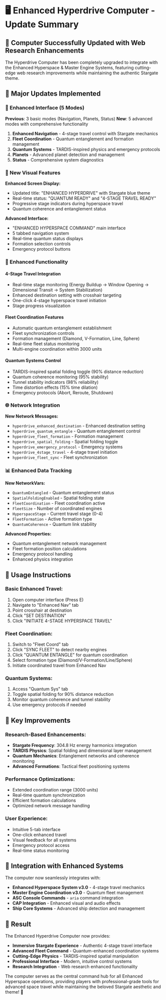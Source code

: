 # 🖥️ Enhanced Hyperdrive Computer - Update Summary

## 🚀 **Computer Successfully Updated with Web Research Enhancements**

The Hyperdrive Computer has been completely upgraded to integrate with the Enhanced Hyperspace & Master Engine Systems, featuring cutting-edge web research improvements while maintaining the authentic Stargate theme.

## 🔧 **Major Updates Implemented**

### **🎯 Enhanced Interface (5 Modes)**

**Previous**: 3 basic modes (Navigation, Planets, Status)
**New**: 5 advanced modes with comprehensive functionality

1. **Enhanced Navigation** - 4-stage travel control with Stargate mechanics
2. **Fleet Coordination** - Quantum entanglement and formation management  
3. **Quantum Systems** - TARDIS-inspired physics and emergency protocols
4. **Planets** - Advanced planet detection and management
5. **Status** - Comprehensive system diagnostics

### **🌟 New Visual Features**

**Enhanced Screen Display:**
- Updated title: "ENHANCED HYPERDRIVE" with Stargate blue theme
- Real-time status: "QUANTUM READY" and "4-STAGE TRAVEL READY"
- Progressive stage indicators during hyperspace travel
- Quantum coherence and entanglement status

**Advanced Interface:**
- "ENHANCED HYPERSPACE COMMAND" main interface
- 5 tabbed navigation system
- Real-time quantum status displays
- Formation selection controls
- Emergency protocol buttons

### **🔬 Enhanced Functionality**

#### **4-Stage Travel Integration**
- Real-time stage monitoring (Energy Buildup → Window Opening → Dimensional Transit → System Stabilization)
- Enhanced destination setting with crosshair targeting
- One-click 4-stage hyperspace travel initiation
- Stage progress visualization

#### **Fleet Coordination Features**
- Automatic quantum entanglement establishment
- Fleet synchronization controls
- Formation management (Diamond, V-Formation, Line, Sphere)
- Real-time fleet status monitoring
- Multi-engine coordination within 3000 units

#### **Quantum Systems Control**
- TARDIS-inspired spatial folding toggle (90% distance reduction)
- Quantum coherence monitoring (95% stability)
- Tunnel stability indicators (98% reliability)
- Time distortion effects (15% time dilation)
- Emergency protocols (Abort, Reroute, Shutdown)

### **🌐 Network Integration**

**New Network Messages:**
- `hyperdrive_enhanced_destination` - Enhanced destination setting
- `hyperdrive_quantum_entangle` - Quantum entanglement control
- `hyperdrive_fleet_formation` - Formation management
- `hyperdrive_spatial_folding` - Spatial folding toggle
- `hyperdrive_emergency_protocol` - Emergency systems
- `hyperdrive_4stage_travel` - 4-stage travel initiation
- `hyperdrive_fleet_sync` - Fleet synchronization

### **📊 Enhanced Data Tracking**

**New NetworkVars:**
- `QuantumEntangled` - Quantum entanglement status
- `SpatialFoldingEnabled` - Spatial folding state
- `FleetCoordination` - Fleet coordination active
- `FleetSize` - Number of coordinated engines
- `HyperspaceStage` - Current travel stage (0-4)
- `FleetFormation` - Active formation type
- `QuantumCoherence` - Quantum link stability

**Advanced Properties:**
- Quantum entanglement network management
- Fleet formation position calculations
- Emergency protocol handling
- Enhanced physics integration

## 🎯 **Usage Instructions**

### **Basic Enhanced Travel:**
1. Open computer interface (Press E)
2. Navigate to "Enhanced Nav" tab
3. Point crosshair at destination
4. Click "SET DESTINATION"
5. Click "INITIATE 4-STAGE HYPERSPACE TRAVEL"

### **Fleet Coordination:**
1. Switch to "Fleet Coord" tab
2. Click "SYNC FLEET" to detect nearby engines
3. Click "QUANTUM ENTANGLE" for quantum coordination
4. Select formation type (Diamond/V-Formation/Line/Sphere)
5. Initiate coordinated travel from Enhanced Nav

### **Quantum Systems:**
1. Access "Quantum Sys" tab
2. Toggle spatial folding for 90% distance reduction
3. Monitor quantum coherence and tunnel stability
4. Use emergency protocols if needed

## 🌟 **Key Improvements**

### **Research-Based Enhancements:**
- **Stargate Frequency**: 304.8 Hz energy harmonics integration
- **TARDIS Physics**: Spatial folding and dimensional layer management
- **Quantum Mechanics**: Entanglement networks and coherence monitoring
- **Advanced Formations**: Tactical fleet positioning systems

### **Performance Optimizations:**
- Extended coordination range (3000 units)
- Real-time quantum synchronization
- Efficient formation calculations
- Optimized network message handling

### **User Experience:**
- Intuitive 5-tab interface
- One-click enhanced travel
- Visual feedback for all systems
- Emergency protocol access
- Real-time status monitoring

## 🔮 **Integration with Enhanced Systems**

The computer now seamlessly integrates with:
- **Enhanced Hyperspace System v3.0** - 4-stage travel mechanics
- **Master Engine Coordination v3.0** - Quantum fleet management
- **ASC Console Commands** - `aria` command integration
- **CAP Integration** - Enhanced visual and audio effects
- **Ship Core Systems** - Advanced ship detection and management

## 🎉 **Result**

The Enhanced Hyperdrive Computer now provides:
- **Immersive Stargate Experience** - Authentic 4-stage travel interface
- **Advanced Fleet Command** - Quantum-enhanced coordination systems
- **Cutting-Edge Physics** - TARDIS-inspired spatial manipulation
- **Professional Interface** - Modern, intuitive control systems
- **Research Integration** - Web research enhanced functionality

The computer serves as the central command hub for all Enhanced Hyperspace operations, providing players with professional-grade tools for advanced space travel while maintaining the beloved Stargate aesthetic and theme! 🌟
